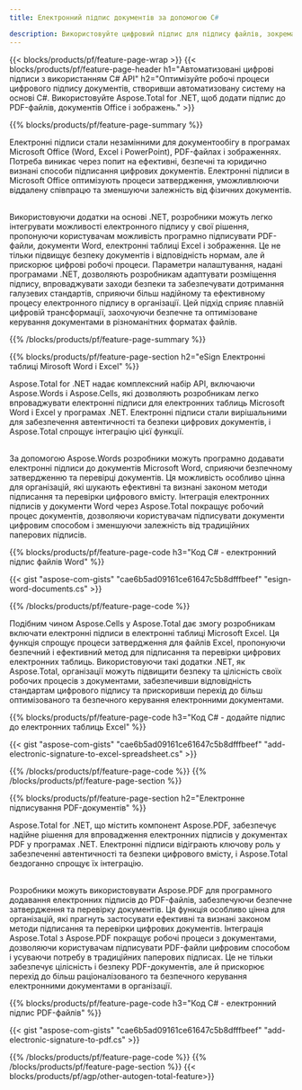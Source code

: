 ```yaml
---
title: Електронний підпис документів за допомогою C#  

description: Використовуйте цифровий підпис для підпису файлів, зокрема Microsoft Word, Excel, PowerPoint, PDF і зображень, за допомогою програми C#. Додайте електронний підпис онлайн через додаток.
---
```


{{< blocks/products/pf/feature-page-wrap >}}
{{< blocks/products/pf/feature-page-header h1="Автоматизовані цифрові підписи з використанням C# API" h2="Оптимізуйте робочі процеси цифрового підпису документів, створивши автоматизовану систему на основі C#. Використовуйте Aspose.Total for .NET, щоб додати підпис до PDF-файлів, документів Office і зображень." >}}

{{% blocks/products/pf/feature-page-summary %}}

Електронні підписи стали незамінними для документообігу в програмах Microsoft Office (Word, Excel і PowerPoint), PDF-файлах і зображеннях. Потреба виникає через попит на ефективні, безпечні та юридично визнані способи підписання цифрових документів. Електронні підписи в Microsoft Office оптимізують процеси затвердження, уможливлюючи віддалену співпрацю та зменшуючи залежність від фізичних документів. <br /><br />

Використовуючи додатки на основі .NET, розробники можуть легко інтегрувати можливості електронного підпису у свої рішення, пропонуючи користувачам можливість програмно підписувати PDF-файли, документи Word, електронні таблиці Excel і зображення. Це не тільки підвищує безпеку документів і відповідність нормам, але й прискорює цифрові робочі процеси. Параметри налаштування, надані програмами .NET, дозволяють розробникам адаптувати розміщення підпису, впроваджувати заходи безпеки та забезпечувати дотримання галузевих стандартів, сприяючи більш надійному та ефективному процесу електронного підпису в організації. Цей підхід сприяє плавній цифровій трансформації, заохочуючи безпечне та оптимізоване керування документами в різноманітних форматах файлів. 

{{% /blocks/products/pf/feature-page-summary  %}}

{{% blocks/products/pf/feature-page-section  h2="eSign Електронні таблиці Mirosoft Word і Excel" %}}

Aspose.Total for .NET надає комплексний набір API, включаючи Aspose.Words і Aspose.Cells, які дозволяють розробникам легко впроваджувати електронні підписи для електронних таблиць Microsoft Word і Excel у програмах .NET. Електронні підписи стали вирішальними для забезпечення автентичності та безпеки цифрових документів, і Aspose.Total спрощує інтеграцію цієї функції.<br /><br />

За допомогою Aspose.Words розробники можуть програмно додавати електронні підписи до документів Microsoft Word, сприяючи безпечному затвердженню та перевірці документів. Ця можливість особливо цінна для організацій, які шукають ефективні та визнані законом методи підписання та перевірки цифрового вмісту. Інтеграція електронних підписів у документи Word через Aspose.Total покращує робочий процес документів, дозволяючи користувачам підписувати документи цифровим способом і зменшуючи залежність від традиційних паперових підписів.

{{% blocks/products/pf/feature-page-code h3="Код C# - електронний підпис файлів Word" %}}

{{< gist "aspose-com-gists" "cae6b5ad09161ce61647c5b8dfffbeef" "esign-word-documents.cs" >}}

{{% /blocks/products/pf/feature-page-code  %}}

Подібним чином Aspose.Cells у Aspose.Total дає змогу розробникам включати електронні підписи в електронні таблиці Microsoft Excel. Ця функція спрощує процеси затвердження для файлів Excel, пропонуючи безпечний і ефективний метод для підписання та перевірки цифрових електронних таблиць. Використовуючи такі додатки .NET, як Aspose.Total, організації можуть підвищити безпеку та цілісність своїх робочих процесів з документами, забезпечивши відповідність стандартам цифрового підпису та прискоривши перехід до більш оптимізованого та безпечного керування електронними документами.


{{% blocks/products/pf/feature-page-code h3="Код C# - додайте підпис до електронних таблиць Excel" %}}

{{< gist "aspose-com-gists" "cae6b5ad09161ce61647c5b8dfffbeef" "add-electronic-signature-to-excel-spreadsheet.cs" >}}

{{% /blocks/products/pf/feature-page-code  %}}
{{% /blocks/products/pf/feature-page-section %}}

{{% blocks/products/pf/feature-page-section  h2="Електронне підписування PDF-документів" %}}

Aspose.Total for .NET, що містить компонент Aspose.PDF, забезпечує надійне рішення для впровадження електронних підписів у документах PDF у програмах .NET. Електронні підписи відіграють ключову роль у забезпеченні автентичності та безпеки цифрового вмісту, і Aspose.Total бездоганно спрощує їх інтеграцію.<br /><br />

Розробники можуть використовувати Aspose.PDF для програмного додавання електронних підписів до PDF-файлів, забезпечуючи безпечне затвердження та перевірку документів. Ця функція особливо цінна для організацій, які прагнуть застосувати ефективні та визнані законом методи підписання та перевірки цифрових документів. Інтеграція Aspose.Total з Aspose.PDF покращує робочі процеси з документами, дозволяючи користувачам підписувати PDF-файли цифровим способом і усуваючи потребу в традиційних паперових підписах. Це не тільки забезпечує цілісність і безпеку PDF-документів, але й прискорює перехід до більш раціоналізованого та безпечного керування електронними документами в організації.

{{% blocks/products/pf/feature-page-code h3="Код C# - електронний підпис PDF-файлів" %}}

{{< gist "aspose-com-gists" "cae6b5ad09161ce61647c5b8dfffbeef" "add-electronic-signature-to-pdf.cs" >}}

{{% /blocks/products/pf/feature-page-code  %}}
{{% /blocks/products/pf/feature-page-section %}}
{{< blocks/products/pf/agp/other-autogen-total-feature>}}